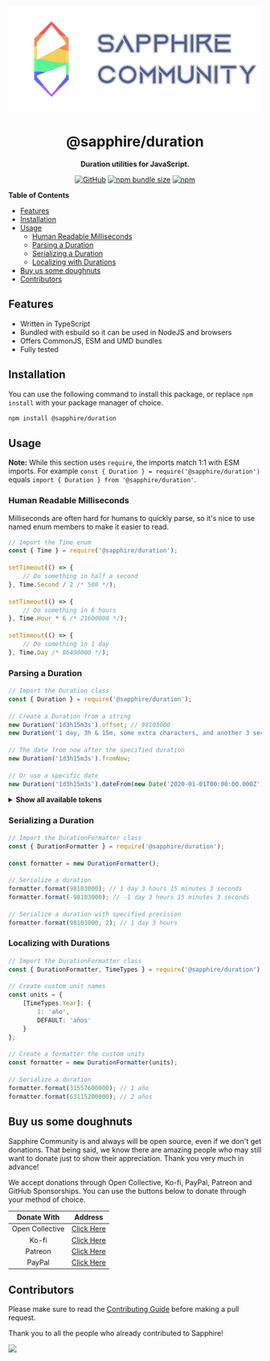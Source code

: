 <div align="center">

![Sapphire Logo](https://raw.githubusercontent.com/sapphiredev/assets/main/banners/SapphireCommunity.png)

# @sapphire/duration

**Duration utilities for JavaScript.**

[![GitHub](https://img.shields.io/github/license/sapphiredev/utilities)](https://github.com/sapphiredev/utilities/blob/main/LICENSE.md)
[![npm bundle size](https://img.shields.io/bundlephobia/min/@sapphire/duration?logo=webpack&style=flat-square)](https://bundlephobia.com/result?p=@sapphire/duration)
[![npm](https://img.shields.io/npm/v/@sapphire/duration?color=crimson&logo=npm&style=flat-square)](https://www.npmjs.com/package/@sapphire/duration)

</div>

**Table of Contents**

-   [Features](#features)
-   [Installation](#installation)
-   [Usage](#usage)
    -   [Human Readable Milliseconds](#human-readable-milliseconds)
    -   [Parsing a Duration](#parsing-a-duration)
    -   [Serializing a Duration](#serializing-a-duration)
    -   [Localizing with Durations](#localizing-with-durations)
-   [Buy us some doughnuts](#buy-us-some-doughnuts)
-   [Contributors](#contributors)

## Features

-   Written in TypeScript
-   Bundled with esbuild so it can be used in NodeJS and browsers
-   Offers CommonJS, ESM and UMD bundles
-   Fully tested

## Installation

You can use the following command to install this package, or replace `npm install` with your package manager of choice.

```sh
npm install @sapphire/duration
```

## Usage

**Note:** While this section uses `require`, the imports match 1:1 with ESM imports. For example `const { Duration } = require('@sapphire/duration')` equals `import { Duration } from '@sapphire/duration'`.

### Human Readable Milliseconds

Milliseconds are often hard for humans to quickly parse, so it's nice to use
named enum members to make it easier to read.

```typescript
// Import the Time enum
const { Time } = require('@sapphire/duration');

setTimeout(() => {
	// Do something in half a second
}, Time.Second / 2 /* 500 */);

setTimeout(() => {
	// Do something in 6 hours
}, Time.Hour * 6 /* 21600000 */);

setTimeout(() => {
	// Do something in 1 day
}, Time.Day /* 86400000 */);
```

### Parsing a Duration

```typescript
// Import the Duration class
const { Duration } = require('@sapphire/duration');

// Create a Duration from a string
new Duration('1d3h15m3s').offset; // 98103000
new Duration('1 day, 3h & 15m, some extra characters, and another 3 seconds').offset; // 98103000

// The date from now after the specified duration
new Duration('1d3h15m3s').fromNow;

// Or use a specific date
new Duration('1d3h15m3s').dateFrom(new Date('2020-01-01T00:00:00.000Z'));
```

<details>
	<summary>
		<b>Show all available tokens</b>
	</summary>

```typescript
new Duration('1 nanosecond').offset; // 0.000001
new Duration('2 nanoseconds').offset; // 0.000002
new Duration('1 ns').offset; // 0.000001

new Duration('1 millisecond').offset; // 1
new Duration('2 milliseconds').offset; // 2
new Duration('1 ms').offset; // 1

new Duration('1 second').offset; // 1000
new Duration('2 seconds').offset; // 2000
new Duration('1 sec').offset; // 1000
new Duration('2 secs').offset; // 2000
new Duration('1 s').offset; // 1000

new Duration('1 minute').offset; // 60000
new Duration('2 minutes').offset; // 120000
new Duration('1 min').offset; // 60000
new Duration('2 mins').offset; // 120000
new Duration('1 m').offset; // 60000

new Duration('1 hour').offset; // 3600000
new Duration('2 hours').offset; // 7200000
new Duration('1 hr').offset; // 3600000
new Duration('2 hrs').offset; // 7200000
new Duration('1 h').offset; // 3600000

new Duration('1 day').offset; // 86400000
new Duration('2 days').offset; // 172800000
new Duration('1 d').offset; // 86400000

new Duration('1 week').offset; // 604800000
new Duration('2 weeks').offset; // 1209600000
new Duration('1 wk').offset; // 604800000
new Duration('2 wks').offset; // 1209600000
new Duration('1 w').offset; // 604800000

new Duration('1 month').offset; // 2629800000
new Duration('2 months').offset; // 5259600000
new Duration('1 b').offset; // 2629800000
new Duration('2 mo').offset; // 5259600000

new Duration('1 year').offset; // 31557600000
new Duration('2 years').offset; // 63115200000
new Duration('1 yr').offset; // 31557600000
new Duration('2 yrs').offset; // 63115200000
new Duration('1 y').offset; // 31557600000
```

</details>

### Serializing a Duration

```typescript
// Import the DurationFormatter class
const { DurationFormatter } = require('@sapphire/duration');

const formatter = new DurationFormatter();

// Serialize a duration
formatter.format(98103000); // 1 day 3 hours 15 minutes 3 seconds
formatter.format(-98103000); // -1 day 3 hours 15 minutes 3 seconds

// Serialize a duration with specified precision
formatter.format(98103000, 2); // 1 day 3 hours
```

### Localizing with Durations

```typescript
// Import the DurationFormatter class
const { DurationFormatter, TimeTypes } = require('@sapphire/duration');

// Create custom unit names
const units = {
	[TimeTypes.Year]: {
		1: 'año',
		DEFAULT: 'años'
	}
};

// Create a formatter the custom units
const formatter = new DurationFormatter(units);

// Serialize a duration
formatter.format(31557600000); // 1 año
formatter.format(63115200000); // 2 años
```

## Buy us some doughnuts

Sapphire Community is and always will be open source, even if we don't get donations. That being said, we know there are amazing people who may still want to donate just to show their appreciation. Thank you very much in advance!

We accept donations through Open Collective, Ko-fi, PayPal, Patreon and GitHub Sponsorships. You can use the buttons below to donate through your method of choice.

|   Donate With   |                       Address                       |
| :-------------: | :-------------------------------------------------: |
| Open Collective | [Click Here](https://sapphirejs.dev/opencollective) |
|      Ko-fi      |      [Click Here](https://sapphirejs.dev/kofi)      |
|     Patreon     |    [Click Here](https://sapphirejs.dev/patreon)     |
|     PayPal      |     [Click Here](https://sapphirejs.dev/paypal)     |

## Contributors

Please make sure to read the [Contributing Guide][contributing] before making a pull request.

Thank you to all the people who already contributed to Sapphire!

<a href="https://github.com/sapphiredev/utilities/graphs/contributors">
  <img src="https://contrib.rocks/image?repo=sapphiredev/utilities" />
</a>

[contributing]: https://github.com/sapphiredev/.github/blob/main/.github/CONTRIBUTING.md
